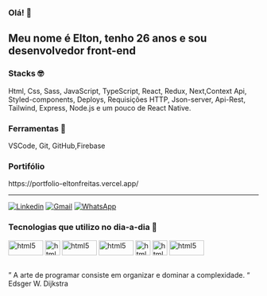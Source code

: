 ### Olá! 🤙

## Meu nome é Elton, tenho 26 anos e sou desenvolvedor front-end<br/>

### Stacks 🤓
Html, Css, Sass, JavaScript, TypeScript, React, Redux, Next,Context Api, Styled-components,
Deploys, Requisições HTTP, Json-server, Api-Rest, Tailwind,
Express, Node.js e um pouco de React Native.

### Ferramentas 💼
VSCode, Git, GitHub,Firebase

<h3>Portifólio</h3>
https://portfolio-eltonfreitas.vercel.app/<hr>

[![Linkedin](https://img.shields.io/badge/LinkedIn-0077B5?style=for-the-badge&logo=linkedin&logoColor=white)](https://www.linkedin.com/in/elton-freitas-7a0182200/)
[![Gmail](https://img.shields.io/badge/Gmail-D14836?style=for-the-badge&logo=gmail&logoColor=white)](xelton207@gmai.com)
[![WhatsApp](https://img.shields.io/badge/WhatsApp-25D366?style=for-the-badge&logo=whatsapp&logoColor=white)](https://api.whatsapp.com/send?phone=5581988358284)

<!-- ![eltonfreitasX's GitHub stats ](https://github-readme-stats.vercel.app/api?username=eltonfreitasX&show_icons=true&theme=merko)-->

### Tecnologias que utilizo no dia-a-dia 🤙

<div style="display: inline_block">
    <img align="center" alt="html5"  width="70px" height="30px"
    src="https://img.shields.io/badge/HTML5-E34F26?style=for-the-badge&logo=html5&logoColor=white">
    <img align="center" alt="html5"  height="30px"
    src="https://img.shields.io/badge/JavaScript-323330?style=for-the-badge&logo=javascript&logoColor=F7DF1E">
    <img align="center" alt="html5"  width="70px" height="30px"
    src="https://img.shields.io/badge/CSS3-1572B6?style=for-the-badge&logo=css3&logoColor=white">
    <img align="center" alt="html5"  width="70px" height="30px"
    src="https://img.shields.io/badge/React-20232A?style=for-the-badge&logo=react&logoColor=61DAFBe">
    <img align="center" alt="html5"  height="30px"
    src="https://img.shields.io/badge/styled--components-DB7093?style=for-the-badge&logo=styled-components&logoColor=white">
    <img align="center" alt="html5" height="30px"
    src="https://img.shields.io/badge/React_Router-CA4245?style=for-the-badge&logo=react-router&logoColor=white">
    <img align="center" alt="html5"  width="70px" height="30px"
    src="https://img.shields.io/badge/Redux-593D88?style=for-the-badge&logo=redux&logoColor=white">
</div><br/>

” A arte de programar consiste em organizar e dominar a complexidade. “
Edsger W. Dijkstra




